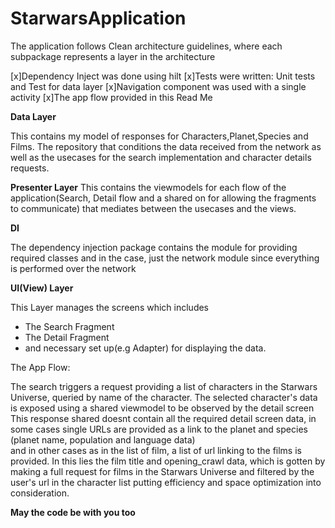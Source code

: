 # StarwarsApplication

The application follows Clean architecture guidelines, where each subpackage represents a layer in the architecture

[x]Dependency Inject was done using hilt
[x]Tests were written: Unit tests and Test for data layer
[x]Navigation component was used with a single activity
[x]The app flow provided in this Read Me

**Data Layer**

This contains my model of responses for Characters,Planet,Species and Films. 
The repository that conditions the data received from the network as well as the usecases for the
search implementation and character details requests.

**Presenter Layer**
This contains the viewmodels for each flow of the application(Search, Detail flow and a shared on for allowing the fragments to communicate) that mediates between the usecases and the views.

**DI**

The dependency injection package contains the module for providing required classes and in the case, just the network module since everything is performed over the network

**UI(View) Layer**

This Layer manages the screens which includes
* The Search Fragment
* The Detail Fragment
* and necessary set up(e.g Adapter) for displaying the data.

The App Flow:

The search triggers a request providing a list of characters in the Starwars Universe, queried by name of the character.
The selected character's data is exposed using a shared viewmodel to be observed by the detail screen
This response shared doesnt contain all the required detail screen data,
in some cases single URLs are provided as a link to the planet and species (planet name, population and language data)  
and in other cases as in the list of film, a list of url linking to the films is provided. In this lies the film title and opening_crawl data,
which is gotten by making a full request for films in the Starwars Universe and filtered by the user's url in the character list putting efficiency 
and space optimization into consideration.


**May the code be with you too**